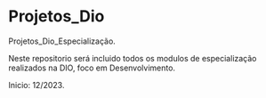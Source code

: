 # Projetos_Dio

Projetos_Dio_Especialização.

Neste repositorio será incluido todos os modulos de especialização realizados na DIO, foco em Desenvolvimento.

Inicio: 12/2023.

